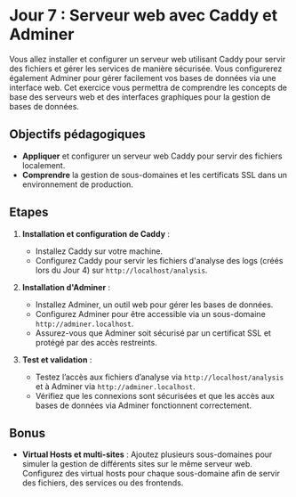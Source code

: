 # Jour 7 : Serveur web avec Caddy et Adminer

Vous allez installer et configurer un serveur web utilisant Caddy pour servir des fichiers et gérer les services de manière sécurisée. Vous configurerez également Adminer pour gérer facilement vos bases de données via une interface web. Cet exercice vous permettra de comprendre les concepts de base des serveurs web et des interfaces graphiques pour la gestion de bases de données.

## Objectifs pédagogiques

- **Appliquer** et configurer un serveur web Caddy pour servir des fichiers localement.
- **Comprendre** la gestion de sous-domaines et les certificats SSL dans un environnement de production.

## Etapes

1. **Installation et configuration de Caddy** :
   - Installez Caddy sur votre machine.
   - Configurez Caddy pour servir les fichiers d'analyse des logs (créés lors du Jour 4) sur `http://localhost/analysis`.

2. **Installation d'Adminer** :
   - Installez Adminer, un outil web pour gérer les bases de données.
   - Configurez Adminer pour être accessible via un sous-domaine `http://adminer.localhost`.
   - Assurez-vous que Adminer soit sécurisé par un certificat SSL et protégé par des accès restreints.

3. **Test et validation** :
   - Testez l’accès aux fichiers d’analyse via `http://localhost/analysis` et à Adminer via `http://adminer.localhost`.
   - Vérifiez que les connexions sont sécurisées et que les accès aux bases de données via Adminer fonctionnent correctement.

## Bonus

- **Virtual Hosts et multi-sites** : Ajoutez plusieurs sous-domaines pour simuler la gestion de différents sites sur le même serveur web. Configurez des virtual hosts pour chaque sous-domaine afin de servir des fichiers, des services ou des frontends.
